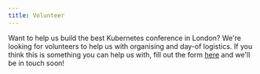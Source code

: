 ```yaml
---
title: Volunteer
---
```


Want to help us build the best Kubernetes conference in London? We're looking for volunteers to help us with organising and day-of logistics. If you think this is something you can help us with, fill out the form [here](https://forms.gle/zKnB6czE25EQkroF8) and we'll be in touch soon!
